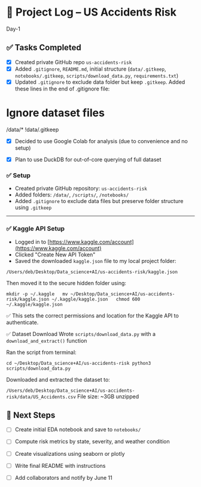 # 🧾 Project Log – US Accidents Risk

Day-1

## ✅ Tasks Completed

- [x] Created private GitHub repo `us-accidents-risk`
- [x] Added `.gitignore`, `README.md`, initial structure (`data/.gitkeep`, `notebooks/.gitkeep`, `scripts/download_data.py`, `requirements.txt`)
- [x] Updated `.gitignore` to exclude data folder but keep `.gitkeep`.
      Added these lines in the end of .gitignore file:
# Ignore dataset files
/data/*
!data/.gitkeep
- [x] Decided to use Google Colab for analysis (due to convenience and no setup)
- [x] Plan to use DuckDB for out-of-core querying of full dataset


### ✅ Setup

- Created private GitHub repository: `us-accidents-risk`
- Added folders: `/data/`, `/scripts/`, `/notebooks/`
- Added `.gitignore` to exclude data files but preserve folder structure using `.gitkeep`

---

### ✅ Kaggle API Setup

- Logged in to [https://www.kaggle.com/account](https://www.kaggle.com/account)
- Clicked "Create New API Token"
- Saved the downloaded `kaggle.json` file to my local project folder:

`/Users/deb/Desktop/Data_science+AI/us-accidents-risk/kaggle.json`


Then moved it to the secure hidden folder using:

`mkdir -p ~/.kaggle  
mv ~/Desktop/Data_science+AI/us-accidents-risk/kaggle.json ~/.kaggle/kaggle.json  
chmod 600 ~/.kaggle/kaggle.json`

✅ This sets the correct permissions and location for the Kaggle API to authenticate.

✅ Dataset Download
Wrote `scripts/download_data.py` with a `download_and_extract()`  function

Ran the script from terminal:

`cd ~/Desktop/Data_science+AI/us-accidents-risk
python3 scripts/download_data.py`

Downloaded and extracted the dataset to:

`/Users/deb/Desktop/Data_science+AI/us-accidents-risk/data/US_Accidents.csv`
File size: ~3GB unzipped

## 🚧 Next Steps
- [ ] Create initial EDA notebook and save to `notebooks/`
- [ ] Compute risk metrics by state, severity, and weather condition
- [ ] Create visualizations using seaborn or plotly
- [ ] Write final README with instructions
- [ ] Add collaborators and notify by June 11

